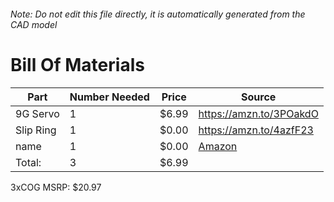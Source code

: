 ###### Note: Do not edit this file directly, it is automatically generated from the CAD model 
# Bill Of Materials 
 |Part|Number Needed|Price|Source| 
 |----|----------|-----|-----|
|9G Servo|1|$6.99|https://amzn.to/3POakdO|
|Slip Ring|1|$0.00|https://amzn.to/4azfF23|
|name|1|$0.00|[Amazon](https://www.amazon.com/gp/product/B082PPH3Z2?tag=maslowcnc01-20)|
|Total: |3|$6.99| |

 3xCOG MSRP: $20.97